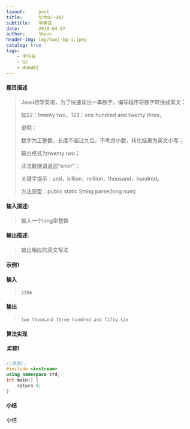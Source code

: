 ```yaml
---
layout:     post
title:      华为OJ-042
subtitle:   学英语
date:       2018-04-07
author:     Shaun
header-img: img/hwoj-bg-1.jpeg
catalog: true
tags:
    - 字符串
    - OJ
    - HUAWEI
---
```



#### 题目描述

> Jessi初学英语，为了快速读出一串数字，编写程序将数字转换成英文：
>
> 如22：twenty two，123：one hundred and twenty three。
>
> 说明：
>
> 数字为正整数，长度不超过九位，不考虑小数，转化结果为英文小写；
>
> 输出格式为twenty two；
>
> 非法数据请返回“error”；
>
> 关键字提示：and，billion，million，thousand，hundred。
>
> 方法原型：public static String parse(long num) 

#### 输入描述:

> 输入一个long型整数

#### 输出描述:

> 输出相应的英文写法

#### 示例1

#### 输入

> ```
>2356
> ```

#### 输出

> ```
> two thousand three hundred and fifty six
> ```



#### 算法实现



##### 实现1

```C++
//思路1：
#include <iostream>
using namespace std;
int main() {
    return 0;
}
```




#### 小结

小结







